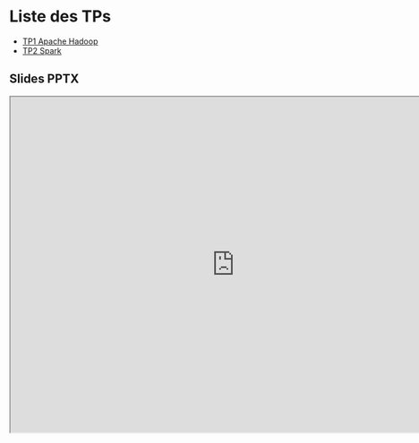 # Liste des TPs

- [TP1 Apache Hadoop](./2024-11-11-bigDataTp1.md)
- [TP2 Spark](./2024-12-05-bigDataTp2.md)

## Slides PPTX

<iframe src="https://drive.google.com/file/d/1TMFKbvtyccc-5RgVRTodV4u8v2921acc/view?usp=sharing" width="800" height="600" allow="autoplay"></iframe>

